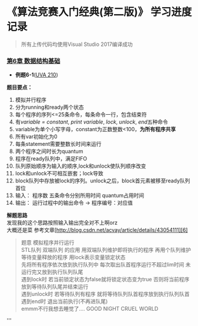 # 《算法竞赛入门经典(第二版)》 学习进度记录
> 所有上传代码均使用Visual Studio 2017编译成功
### [第6章 数据结构基础][1]
- **例题6-1**([UVA 210][5])

 **题目要点：**
1. 模拟并行程序
2. 分为running和ready两个状态
3. 每个程序的序列<=25条命令，每条命令一行，包含结束符
1. 有*variable = constant*, *print variable*, *lock*, *unlock*, *end*五种命令
1. variable为单个小写字母，constant为正数整数<100，**为所有程序共享**
1. 所有var初始化为0
1. 每条statement需要整数长时间来运行
1. 两个程序之间时长为quantum
1. 程序在ready队列中，满足FIFO
1. 队列原始顺序为输入的顺序,lock和unlock使队列顺序改变
1. lock和unlock不可相互嵌套；lock导致
1. block队列中存放被lock的序列。unlock之后，block首元素被移至ready队列首位
1. 输入： 程序数 五条命令分别所用时间 quantum占用时间
1. 输出： 运行过程中的输出命令 -> 程序编号：对应值

**解题思路**  
发现我的这个思路按照输入输出完全对不上啊orz  
大概还是菜
参考文章[http://blog.csdn.net/acvay/article/details/43054111][6]  
> 题意  模拟程序并行运行  
> STL队列 双端队列 的应用  用双端队列维护即将执行的程序  再用个队列维护等待变量释放的程序   用lock表示变量锁定状态  
> 先将所有程序依次放到执行队列中  每次取出队首程序运行不超过lim时间  未运行完又放到执行队列队尾  
> 遇到lock时  若当前锁定状态为false就将锁定状态变为true  否则将当前程序放到等待队列队尾并结束运行  
> 遇到unlock时  若等待队列有程序  就将等待队列队首程序放到执行队列队首  
> 遇到end时 退出当前执行(不再进队尾)  
emmm不行我想去睡觉了....
GOOD NIGHT CRUEL WORLD


'''




[1]:https://uva.onlinejudge.org/index.php?option=com_onlinejudge&Itemid=8&category=837
<!-- AC -->
[2]: https://img.shields.io/badge/AC-%E2%88%9A-brightgreen.svg
<!-- WA -->
[3]: https://img.shields.io/badge/WA-%C3%97-red.svg
<!-- TLE -->
[4]: https://img.shields.io/badge/TLE----yellow.svg
[5]: https://uva.onlinejudge.org/index.php?option=com_onlinejudge&Itemid=8&category=838&page=show_problem&problem=146
[6]: http://blog.csdn.net/acvay/article/details/43054111